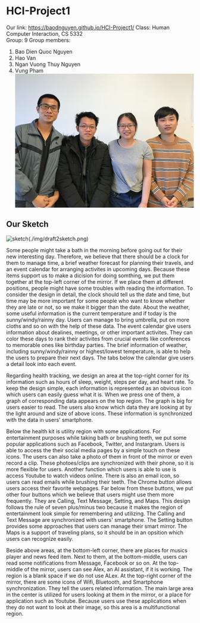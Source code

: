 # HCI-Project1
Our link: https://baodnguyen.github.io/HCI-Project1/
Class: Human Computer Interaction, CS 5332\
Group: 9
Group members:
  1. Bao Dien Quoc Nguyen
  2. Hao Van
  3. Ngan Vuong Thuy Nguyen
  4. Vung Pham
![member](./img/groupmember.jpg)
## Our Sketch

![sketch](./img/draft2sketch.png)(./img/draft2sketch.png)

Some people might take a bath in the morning before going out for their new interesting day.
Therefore, we believe that there should be a clock for them to manage time, a brief weather forecast for planning their travels, and an event calendar for arranging activites in upcoming days.
Because these items support us to make a dicision for doing somthing, we put them together at the top-left corner of the mirror.
If we place them at different positions, people might have some troubles with reading the information.
To consider the design in detail, the clock should tell us the date and time, but time may be more important for some people who want to know whether they are late or not, so we make it bigger than the date.
About the weather, some useful information is the current temperature and if today is the sunny/windy/rainny day.
Users can manage to bring umbrella, put on more cloths and so on with the help of these data.
The event calendar give users information about dealines, meetings, or other important activites.
They can color these days to rank their activites from crucial events like conferences to memorable ones like birthday parties.
The brief information of weather, including sunny/windy/rainny or highest/lowest temperature, is able to help the users to prepare their next days.
The tabs below the calendar give users a detail look into each event.

Regarding health tracking, we design an area at the top-right corner for its information such as hours of sleep, weight, steps per day, and heart rate.
To keep the design simple, each information is represented as an obvious icon which users can easily guess what it is.
When we press one of them, a graph of corresponding data appears on the top region.
The graph is big for users easier to read.
The users also know which data they are looking at by the light around and size of above icons.
These information is synchronized with the data in users' smartphone.

Below the health kit is utility region with some applications.
For entertainment purposes while taking bath or brushing teeth, we put some popular applications such as Facebook, Twitter, and Instargram.
Users is able to access the their social media pages by a simple touch on these icons.
The users can also take a photo of them in front of the mirror or even record a clip.
These photoes/clips are synchronized with their phone, so it is more flexible for users.
Another function which users is able to use is access Youtube to watch videos online.
There is also an email icon, so users can read emails while brushing their teeth.
The Chrome button allows users access their favorite webpages.
Far below from these buttons, we put other four buttons which we believe that users might use them more frequently.
They are Calling, Text Message, Setting, and Maps.
This design follows the rule of seven plus/minus two because it makes the region of entertainment look simple for remembering and utilizing.
The Calling and Text Message are synchronized with users' smartphone.
The Setting button provides some approaches that users can manage their smart mirror.
The Maps is a support of traveling plans, so it should be in an opsition which users can recognize easily.

Beside above areas, at the bottom-left corner, there are places for musics player and news feed item.
Next to them, at the bottom-middle, users can read some notifications from Message, Facebook or so on.
At the top-middle of the mirror, users can see Alex, an AI assistant, if it is working.
The region is a blank space if we do not use ALex.
At the top-right corner of the mirror, there are some icons of Wifi, Bluetooth, and Smartphone synchronization.
They tell the users related information.
The main large area in the center is utilized for users looking at them in the mirror, or a place for application such as Youtube.
Because users use these applications when they do not want to look at their image, so this area is a multifunctional region.
